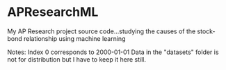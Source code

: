 # APResearchML
My AP Research project source code...studying the causes of the stock-bond relationship using machine learning

Notes:
Index 0 corresponds to 2000-01-01
Data in the "datasets" folder is not for distribution but I have to keep it here still.